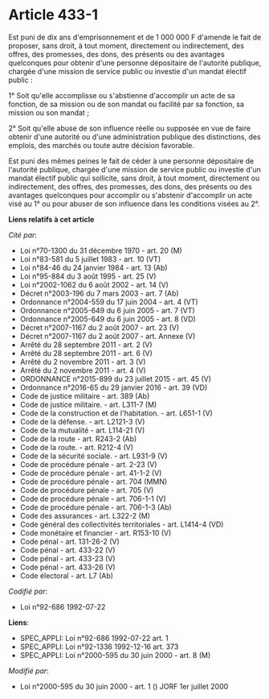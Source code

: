 # Article 433-1

Est puni de dix ans d'emprisonnement et de 1 000 000 F d'amende le fait de proposer, sans droit, à tout moment, directement
ou indirectement, des offres, des promesses, des dons, des présents ou des avantages quelconques pour obtenir d'une personne
dépositaire de l'autorité publique, chargée d'une mission de service public ou investie d'un mandat électif public :

1° Soit qu'elle accomplisse ou s'abstienne d'accomplir un acte de sa fonction, de sa mission ou de son mandat ou facilité par
sa fonction, sa mission ou son mandat ;

2° Soit qu'elle abuse de son influence réelle ou supposée en vue de faire obtenir d'une autorité ou d'une administration
publique des distinctions, des emplois, des marchés ou toute autre décision favorable.

Est puni des mêmes peines le fait de céder à une personne dépositaire de l'autorité publique, chargée d'une mission de
service public ou investie d'un mandat électif public qui sollicite, sans droit, à tout moment, directement ou indirectement,
des offres, des promesses, des dons, des présents ou des avantages quelconques pour accomplir ou s'abstenir d'accomplir un
acte visé au 1° ou pour abuser de son influence dans les conditions visées au 2°.

**Liens relatifs à cet article**

_Cité par_:

  - Loi n°70-1300 du 31 décembre 1970 - art. 20 (M)
  - Loi n°83-581 du 5 juillet 1983 - art. 10 (VT)
  - Loi n°84-46 du 24 janvier 1984 - art. 13 (Ab)
  - Loi n°95-884 du 3 août 1995 - art. 25 (V)
  - Loi n°2002-1062 du 6 août 2002 - art. 14 (V)
  - Décret n°2003-196 du 7 mars 2003 - art. 7 (Ab)
  - Ordonnance n°2004-559 du 17 juin 2004 - art. 4 (VT)
  - Ordonnance n°2005-649 du 6 juin 2005 - art. 7 (VT)
  - Ordonnance n°2005-649 du 6 juin 2005 - art. 8 (VD)
  - Décret n°2007-1167 du 2 août 2007 - art. 23 (V)
  - Décret n°2007-1167 du 2 août 2007 - art. Annexe (V)
  - Arrêté du 28 septembre 2011 - art. 2 (V)
  - Arrêté du 28 septembre 2011 - art. 6 (V)
  - Arrêté du 2 novembre 2011 - art. 3 (V)
  - Arrêté du 2 novembre 2011 - art. 4 (V)
  - ORDONNANCE n°2015-899 du 23 juillet 2015 - art. 45 (V)
  - Ordonnance n°2016-65 du 29 janvier 2016 - art. 39 (VD)
  - Code de justice militaire - art. 389 (Ab)
  - Code de justice militaire. - art. L311-7 (M)
  - Code de la construction et de l'habitation. - art. L651-1 (V)
  - Code de la défense. - art. L2121-3 (V)
  - Code de la mutualité - art. L114-21 (V)
  - Code de la route - art. R243-2 (Ab)
  - Code de la route. - art. R212-4 (V)
  - Code de la sécurité sociale. - art. L931-9 (V)
  - Code de procédure pénale - art. 2-23 (V)
  - Code de procédure pénale - art. 41-1-2 (V)
  - Code de procédure pénale - art. 704 (MMN)
  - Code de procédure pénale - art. 705 (V)
  - Code de procédure pénale - art. 706-1-1 (V)
  - Code de procédure pénale - art. 706-1-3 (Ab)
  - Code des assurances - art. L322-2 (M)
  - Code général des collectivités territoriales - art. L1414-4 (VD)
  - Code monétaire et financier - art. R153-10 (V)
  - Code pénal - art. 131-26-2 (V)
  - Code pénal - art. 433-22 (V)
  - Code pénal - art. 433-23 (V)
  - Code pénal - art. 433-26 (V)
  - Code électoral - art. L7 (Ab)

_Codifié par_:

  - Loi n°92-686 1992-07-22

**Liens**:

  - SPEC_APPLI: Loi n°92-686 1992-07-22 art. 1
  - SPEC_APPLI: Loi n°92-1336 1992-12-16 art. 373
  - SPEC_APPLI: Loi n°2000-595 du 30 juin 2000 - art. 8 (M)

_Modifié par_:

  - Loi n°2000-595 du 30 juin 2000 - art. 1 () JORF 1er juillet 2000

